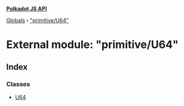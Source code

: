 **[Polkadot JS API](../README.md)**

[Globals](../globals.md) › ["primitive/U64"](_primitive_u64_.md)

# External module: "primitive/U64"

## Index

### Classes

* [U64](../classes/_primitive_u64_.u64.md)